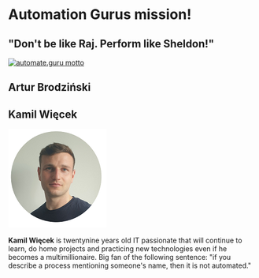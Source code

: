 # Automation Gurus mission!

## "Don't be like Raj. Perform like Sheldon!" 

[![automate.guru motto](https://img.youtube.com/vi/WwDFZ3B1AvA/0.jpg)](https://www.youtube.com/watch?v=WwDFZ3B1AvA)

## Artur Brodziński

## Kamil Więcek

![Kamil Wiecek](img/kamil-wiecek-001.png)

**Kamil Więcek** is twentynine years old IT passionate that will continue to learn, do home projects and practicing new technologies even if he becomes a multimillionaire. 
Big fan of the following sentence: "if you describe a process mentioning someone's name, then it is not automated."

<!-- ## Backlog

* [x] Lorem ipsum dolor sit amet, consectetur adipiscing elit
* [x] Nulla lobortis egestas semper
* [x] Curabitur elit nibh, euismod et ullamcorper at, iaculis feugiat est
* [ ] Vestibulum convallis sit amet nisi a tincidunt
    * [x] In hac habitasse platea dictumst
    * [x] In scelerisque nibh non dolor mollis congue sed et metus
    * [x] Sed egestas felis quis elit dapibus, ac aliquet turpis mattis
    * [ ] Praesent sed risus massa
* [ ] Aenean pretium efficitur erat, donec pharetra, ligula non scelerisque
* [ ] Nulla vel eros venenatis, imperdiet enim id, faucibus nisi -->